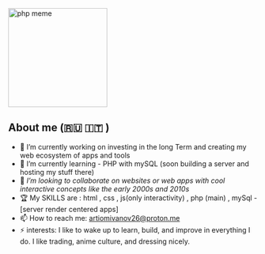 <img src="https://i.programmerhumor.io/2021/05/programmerhumor-io-backend-memes-programming-memes-15d513dbaefd8f0.png" width="200" height="200" alt="php meme" >

## About me (🇷🇺 🇮🇹 )
- 🔭 I’m currently working on investing in the long Term and creating my web ecosystem of apps and tools
- 🌱 I’m currently learning - PHP with mySQL (soon building a server and hosting my stuff there)
- 👯 *I’m looking to collaborate on websites or web apps with cool interactive concepts like the early 2000s and 2010s*
- 🏆 My SKILLS are : html , css , js(only interactivity) , php (main) , mySql - [server render centered apps]
- 📫 How to reach me: artiomivanov26@proton.me
- ⚡ interests: I like to wake up to learn, build, and improve in everything I do. I like trading, anime culture, and dressing nicely. 
